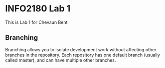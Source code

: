 # INFO2180 Lab 1
This is Lab 1 for Chevaun Bent
## Branching
Branching allows you to isolate development work without
affecting other branches in the repository. Each repository
has one default branch (usually called master), and can have multiple other branches.